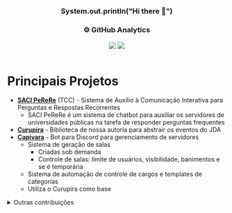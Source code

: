 <div align="center" style="display: inline_block">
  
### System.out.println("Hi there 👋")

### :gear:  GitHub Analytics

<div>
  <img align="center" src="https://github-readme-stats.vercel.app/api?username=FerroEduardo&hide=stars&count_private=true&show_icons=true&hide_rank=true&theme=dark" />
  <img align="center" src="https://github-readme-stats.vercel.app/api/top-langs/?username=FerroEduardo&layout=compact&theme=dark" />
</div>

<br>
</div>

# Principais Projetos
- [**SACI PeReRe**](https://github.com/softawii/saci-perere) (TCC) - Sistema de Auxílio à Comunicação Interativa para Perguntas e Respostas Recorrentes
    - SACI PeReRe é um sistema de chatbot para auxiliar os servidores de universidades públicas na tarefa de responder perguntas frequentes
- [**Curupira**](https://github.com/softawii/curupira) - Biblioteca de nossa autoria para abstrair os eventos do JDA
- [**Capivara**](https://github.com/softawii/capivara) - Bot para Discord para gerenciamento de servidores
    - Sistema de geração de salas
         - Criadas sob demanda
         - Controle de salas: limite de usuários, visibilidade, banimentos e se é temporária
    - Sistema de automação de controle de cargos e templates de categorias
    - Utiliza o Curupira como base

</details>

<details>
  <summary>Outras contribuições</summary>
  
  - [SAMU](https://github.com/Softawii/SAMU-Sistema-de-Auxilio-a-Matricula-Universitaria) - Sistema de Auxilio a Matricula Universitaria
      - Sistema utilizado para aplicar padrões de desenvolvimento
  - [Malloqueiro](https://github.com/Softawii/Malloqueiro)
      - Alternativa ao malloc do glibc
  - [algorithms-comparison](https://github.com/Softawii/algorithms-comparison)
      - Relatório comparando o desempenho do Merge Sort e Quick Sort
  - [Ginga-NCL CS:GO Spectator](https://github.com/Softawii/ginga-csgo-spectator)
      - This application tries to simulate a CS:GO spectator using Ginga-NCL.
      - "Ginga® is the middleware of the Japanese-Brazilian Digital TV System (ISDB-TB) and ITU-T Recommendation for IPTV services."
  - [Computing Together](https://github.com/CACC-Rural/semana-academica-front-end)
      - Site para a semana acadêmica do curso de Ciência da Computação da UFRRJ
</details>
